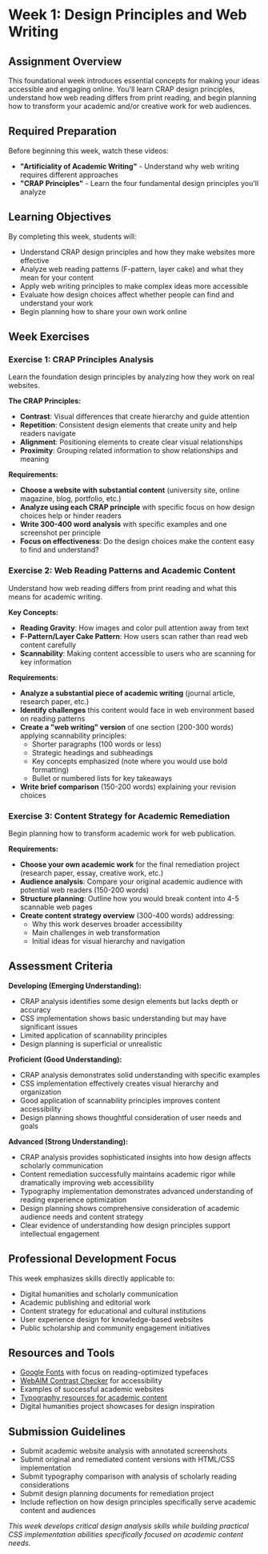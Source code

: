 # Week 1: Design Principles and Web Writing

## Assignment Overview
This foundational week introduces essential concepts for making your ideas accessible and engaging online. You'll learn CRAP design principles, understand how web reading differs from print reading, and begin planning how to transform your academic and/or creative work for web audiences.

## Required Preparation
Before beginning this week, watch these videos:
- **"Artificiality of Academic Writing"** - Understand why web writing requires different approaches
- **"CRAP Principles"** - Learn the four fundamental design principles you'll analyze

## Learning Objectives
By completing this week, students will:
- Understand CRAP design principles and how they make websites more effective
- Analyze web reading patterns (F-pattern, layer cake) and what they mean for your content
- Apply web writing principles to make complex ideas more accessible
- Evaluate how design choices affect whether people can find and understand your work
- Begin planning how to share your own work online

## Week Exercises

### Exercise 1: CRAP Principles Analysis
Learn the foundation design principles by analyzing how they work on real websites.

**The CRAP Principles:**
- **Contrast**: Visual differences that create hierarchy and guide attention
- **Repetition**: Consistent design elements that create unity and help readers navigate
- **Alignment**: Positioning elements to create clear visual relationships
- **Proximity**: Grouping related information to show relationships and meaning

**Requirements:**
- **Choose a website with substantial content** (university site, online magazine, blog, portfolio, etc.)
- **Analyze using each CRAP principle** with specific focus on how design choices help or hinder readers
- **Write 300-400 word analysis** with specific examples and one screenshot per principle
- **Focus on effectiveness**: Do the design choices make the content easy to find and understand?

### Exercise 2: Web Reading Patterns and Academic Content
Understand how web reading differs from print reading and what this means for academic writing.

**Key Concepts:**
- **Reading Gravity**: How images and color pull attention away from text
- **F-Pattern/Layer Cake Pattern**: How users scan rather than read web content carefully
- **Scannability**: Making content accessible to users who are scanning for key information

**Requirements:**
- **Analyze a substantial piece of academic writing** (journal article, research paper, etc.)
- **Identify challenges** this content would face in web environment based on reading patterns
- **Create a "web writing" version** of one section (200-300 words) applying scannability principles:
  - Shorter paragraphs (100 words or less)
  - Strategic headings and subheadings
  - Key concepts emphasized (note where you would use bold formatting)
  - Bullet or numbered lists for key takeaways
- **Write brief comparison** (150-200 words) explaining your revision choices

### Exercise 3: Content Strategy for Academic Remediation
Begin planning how to transform academic work for web publication.

**Requirements:**
- **Choose your own academic work** for the final remediation project (research paper, essay, creative work, etc.)
- **Audience analysis**: Compare your original academic audience with potential web readers (150-200 words)
- **Structure planning**: Outline how you would break content into 4-5 scannable web pages
- **Create content strategy overview** (300-400 words) addressing:
  - Why this work deserves broader accessibility
  - Main challenges in web transformation
  - Initial ideas for visual hierarchy and navigation

## Assessment Criteria

**Developing (Emerging Understanding):**
- CRAP analysis identifies some design elements but lacks depth or accuracy
- CSS implementation shows basic understanding but may have significant issues
- Limited application of scannability principles
- Design planning is superficial or unrealistic

**Proficient (Good Understanding):**
- CRAP analysis demonstrates solid understanding with specific examples
- CSS implementation effectively creates visual hierarchy and organization
- Good application of scannability principles improves content accessibility
- Design planning shows thoughtful consideration of user needs and goals

**Advanced (Strong Understanding):**
- CRAP analysis provides sophisticated insights into how design affects scholarly communication
- Content remediation successfully maintains academic rigor while dramatically improving web accessibility
- Typography implementation demonstrates advanced understanding of reading experience optimization
- Design planning shows comprehensive consideration of academic audience needs and content strategy
- Clear evidence of understanding how design principles support intellectual engagement

## Professional Development Focus
This week emphasizes skills directly applicable to:
- Digital humanities and scholarly communication
- Academic publishing and editorial work
- Content strategy for educational and cultural institutions
- User experience design for knowledge-based websites
- Public scholarship and community engagement initiatives

## Resources and Tools
- [Google Fonts](https://fonts.google.com/) with focus on reading-optimized typefaces
- [WebAIM Contrast Checker](https://webaim.org/resources/contrastchecker/) for accessibility
- Examples of successful academic websites
- [Typography resources for academic content](https://practicaltypography.com/)
- Digital humanities project showcases for design inspiration

## Submission Guidelines
- Submit academic website analysis with annotated screenshots
- Submit original and remediated content versions with HTML/CSS implementation
- Submit typography comparison with analysis of scholarly reading considerations
- Submit design planning documents for remediation project
- Include reflection on how design principles specifically serve academic content and audiences

*This week develops critical design analysis skills while building practical CSS implementation abilities specifically focused on academic content needs.*
